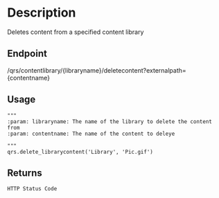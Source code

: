# Description
Deletes content from a specified content library

## Endpoint
/qrs/contentlibrary/{libraryname}/deletecontent?externalpath={contentname}

## Usage
```
"""
:param: libraryname: The name of the library to delete the content from
:param: contentname: The name of the content to deleye

"""
qrs.delete_librarycontent('Library', 'Pic.gif')
```
## Returns
```
HTTP Status Code
```